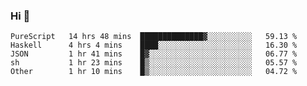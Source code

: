 ### Hi 👋

<!--START_SECTION:waka-->

```text
PureScript   14 hrs 48 mins  ██████████████▓░░░░░░░░░░   59.13 %
Haskell      4 hrs 4 mins    ████░░░░░░░░░░░░░░░░░░░░░   16.30 %
JSON         1 hr 41 mins    █▓░░░░░░░░░░░░░░░░░░░░░░░   06.77 %
sh           1 hr 23 mins    █▒░░░░░░░░░░░░░░░░░░░░░░░   05.57 %
Other        1 hr 10 mins    █▒░░░░░░░░░░░░░░░░░░░░░░░   04.72 %
```

<!--END_SECTION:waka-->
